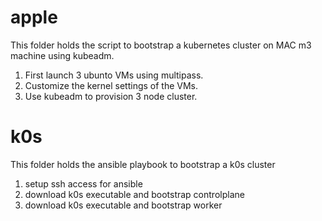 # apple
This folder holds the script to bootstrap a kubernetes cluster on MAC m3 machine using kubeadm.

1. First launch 3 ubunto VMs using multipass.
2. Customize the kernel settings of the VMs.
3. Use kubeadm to provision 3 node cluster.

# k0s
This folder holds the ansible playbook to bootstrap a k0s cluster

1. setup ssh access for ansible
2. download k0s executable and bootstrap controlplane
3. download k0s executable and bootstrap worker
